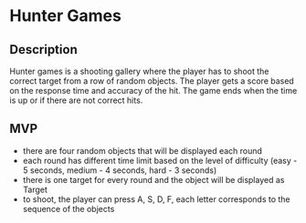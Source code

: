 # Hunter Games

## Description

Hunter games is a shooting gallery where the player has to shoot the correct target from a row of random objects. The player gets a score based on the response time and accuracy of the hit. The game ends when the time is up or if there are not correct hits.

## MVP
- there are four random objects that will be displayed each round
- each round has different time limit based on the level of difficulty (easy - 5 seconds, medium - 4 seconds, hard - 3 seconds)
- there is one target for every round and the object will be displayed as Target
- to shoot, the player can press A, S, D, F, each letter corresponds to the sequence of the objects
